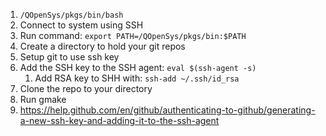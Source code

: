   1. `/QOpenSys/pkgs/bin/bash`
  2. Connect to system using SSH
  3. Run command: `export PATH=/QOpenSys/pkgs/bin:$PATH`
  4. Create a directory to hold your git repos
  5. Setup git to use ssh key
  6. Add the SSH key to the SSH agent:  `eval $(ssh-agent -s)`
	  1. Add RSA key to SHH with: `ssh-add ~/.ssh/id_rsa`
  7. Clone the repo to your directory
  8. Run gmake
  9. https://help.github.com/en/github/authenticating-to-github/generating-a-new-ssh-key-and-adding-it-to-the-ssh-agent
